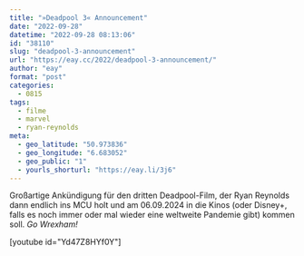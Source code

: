 ```yaml
---
title: "»Deadpool 3« Announcement"
date: "2022-09-28"
datetime: "2022-09-28 08:13:06"
id: "38110"
slug: "deadpool-3-announcement"
url: "https://eay.cc/2022/deadpool-3-announcement/"
author: "eay"
format: "post"
categories:
  - 0815
tags:
  - filme
  - marvel
  - ryan-reynolds
meta:
  - geo_latitude: "50.973836"
  - geo_longitude: "6.683052"
  - geo_public: "1"
  - yourls_shorturl: "https://eay.li/3j6"
---
```


Großartige Ankündigung für den dritten Deadpool-Film, der Ryan Reynolds dann endlich ins MCU holt und am 06.09.2024 in die Kinos (oder Disney+, falls es noch immer oder mal wieder eine weltweite Pandemie gibt) kommen soll. _Go Wrexham!_

\[youtube id="Yd47Z8HYf0Y"\]
